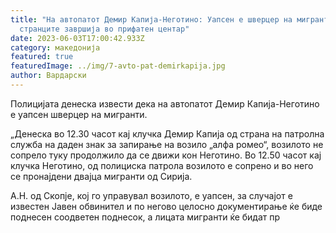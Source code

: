 ```yaml
---
title: "На автопатот Демир Капија-Неготино: Уапсен е шверцер на мигранти,
  странците завршија во прифатен центар"
date: 2023-06-03T17:00:42.933Z
category: македонија
featured: true
featuredImage: ../img/7-avto-pat-demirkapija.jpg
author: Вардарски
---
```

<!--StartFragment-->

Полицијата денеска извести дека на автопатот Демир Капија-Неготино е уапсен шверцер на мигранти.



„Денеска во 12.30 часот кај клучка Демир Капија од страна на патролна служба на даден знак за запирање на возило „алфа ромео“, возилото не сопрело туку продолжило да се движи кон Неготино. Во 12.50 часот кај клучка Неготино, од полициска патрола возилото е сопрено и во него се пронајдени двајца мигранти од Сирија.

А.Н. од Скопје, кој го управувал возилото, е уапсен, за случајот е известен Јавен обвинител и по негово целосно документирање ќе биде поднесен соодветен поднесок, а лицата мигранти ќе бидат пр

<!--EndFragment-->
